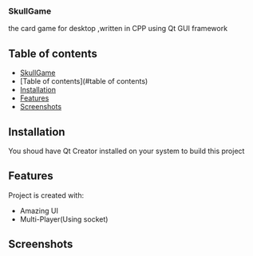 ### SkullGame
the card game for desktop ,written in CPP using Qt GUI framework
## Table of contents
* [SkullGame](#SkullGame)
* [Table of contents](#table of contents)
* [Installation](#installation)
* [Features](#features)
* [Screenshots](#screenshot)
## Installation
You shoud have Qt Creator  installed on your system to build this project
## Features
Project is created with:
* Amazing UI
* Multi-Player(Using socket)
## Screenshots
